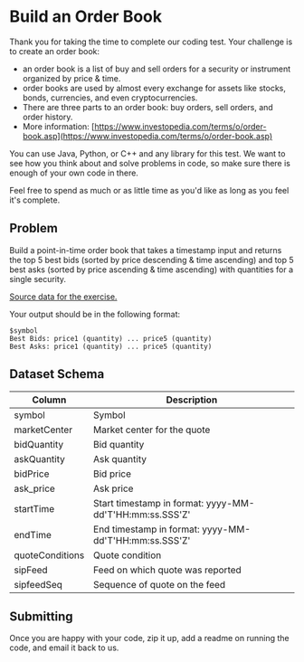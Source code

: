 # Build an Order Book

Thank you for taking the time to complete our coding test. Your challenge is to create an order book:

- an order book is a list of buy and sell orders for a security or instrument organized by price &amp; time.
- order books are used by almost every exchange for assets like stocks, bonds, currencies, and even cryptocurrencies.
- There are three parts to an order book: buy orders, sell orders, and order history.
- More information: [https://www.investopedia.com/terms/o/order-book.asp](https://www.investopedia.com/terms/o/order-book.asp)

You can use Java, Python, or C++ and any library for this test. We want to see how you think about and solve problems in code, so make sure there is enough of your own code in there.

Feel free to spend as much or as little time as you&#39;d like as long as you feel it&#39;s complete.

## Problem

Build a point-in-time order book that takes a timestamp input and returns the top 5 best bids (sorted by price descending &amp; time ascending) and top 5 best asks (sorted by price ascending &amp; time ascending) with quantities for a single security.

[Source data for the exercise.](https://github.com/Nasdaq/hack/blob/master/software-engineering-interview/quotes_2021-02-18.csv.zip)

Your output should be in the following format:
```
$symbol
Best Bids: price1 (quantity) ... price5 (quantity)
Best Asks: price1 (quantity) ... price5 (quantity)
```

## Dataset Schema

| **Column** | **Description** |
| --- | --- |
| symbol | Symbol |
| marketCenter | Market center for the quote |
| bidQuantity | Bid quantity |
| askQuantity | Ask quantity |
| bidPrice | Bid price |
| ask\_price | Ask price |
| startTime | Start timestamp in format: yyyy-MM-dd&#39;T&#39;HH:mm:ss.SSS&#39;Z&#39; |
| endTime | End timestamp in format: yyyy-MM-dd&#39;T&#39;HH:mm:ss.SSS&#39;Z&#39; |
| quoteConditions | Quote condition |
| sipFeed | Feed on which quote was reported |
| sipfeedSeq | Sequence of quote on the feed |

## Submitting

Once you are happy with your code, zip it up, add a readme on running the code, and email it back to us.


